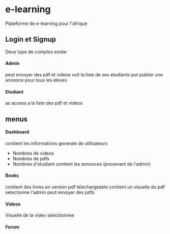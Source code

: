 # e-learning
Plateforme de e-learning pour l'afrique

## Login et Signup
Deux type de comptes existe 
#### Admin 
peut envoyer des pdf et videos 
voit la liste de ses etudiants 
put publier une annonce pour tous les eleves 

#### Etudiant 
as access a la liste des pdf et videos 

## menus
#### Dashboard
contient les informations generale de utilisateurs 
- Nombres de videos 
- Nombres de pdfs 
- Nombres d'etudiant 
contient les annonces (provenant de l'admin)

#### Books
contient des livres en version pdf telechargeable 
contient un visuelle du pdf selectionne
l'admin peut envoyer des pdfs 

#### Videos 
Visuelle de la video selectionnee

#### Forum 

